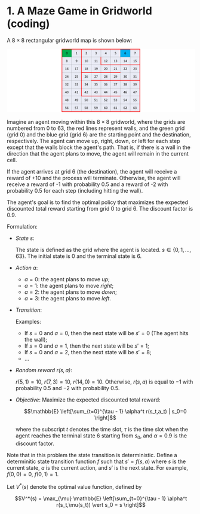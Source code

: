 # **1**. A Maze Game in Gridworld (coding)

A $8\times8$  rectangular gridworld map is shown below:

![gridworld.png](maze.png)

Imagine an agent moving within this $8\times 8$ gridworld, where the grids are numbered from $0$ to $63$, the red lines represent walls, and the green grid (grid $0$) and the blue grid (grid $6$) are the starting point and the destination, respectively. The agent can move up, right, down, or left for each step except that the walls block the agent's path. That is, if there is a wall in the direction that the agent plans to move, the agent will remain in the current cell.

If the agent arrives at grid $6$ (the destination), the agent will receive a reward of $+10$ and the process will terminate. Otherwise, the agent will receive a reward of -1 with probability 0.5 and a reward of -2 with probability 0.5 for each step (including hitting the wall).

The agent's goal is to find the optimal policy that maximizes the expected discounted total reward starting from grid $0$ to grid $6$. The discount factor is $0.9$.

Formulation:

- *State $s$*:

    The state is defined as the grid where the agent is located. $s\in\{0,1,...,63\}$.
    The initial state is $0$ and the terminal state is $6$.



- *Action $a$*:

    - $a=0$: the agent plans to move *up*;
    - $a=1$: the agent plans to move *right*;
    - $a=2$: the agent plans to move *down*;
    - $a=3$: the agent plans to move *left*.



- *Transition*:
    
    Examples:
    - If $s=0$ and $a=0$, then the next state will be $s'=0$ (The agent hits the wall);
    - If $s=0$ and $a=1$, then the next state will be $s'=1$;
    - If $s=0$ and $a=2$, then the next state will be $s'=8$;
    - ...



- *Random reward $r(s,a)$*:

    $r(5,1) = 10$, $r(7,3) = 10$, $r(14,0) = 10$. Otherwise, $r(s,a)$ is equal to $-1$ with probability $0.5$ and $-2$ with probability $0.5$.


- *Objective*: Maximize the expected discounted total reward:

    $$\mathbb{E} \left[\sum_{t=0}^{\tau - 1} \alpha^t r(s_t,a_t) | s_0=0 \right]$$

  where the subscript $t$ denotes the time slot, $\tau$ is the time slot when the agent reaches the terminal state $6$ starting from $s_0$, and $\alpha=0.9$ is the discount factor.

Note that in this problem the state transition is deterministic. Define a determinitic state transition function $f$ such that $s' = f(s,a)$ where $s$ is the current state, $a$ is the current action, and $s'$ is the next state. For example, $f(0,0)=0$, $f(0,1)=1$.

Let $V^*(s)$ denote the optimal value function, defined by

$$V^*(s) = \max_{\mu} \mathbb{E} \left[\sum_{t=0}^{\tau - 1} \alpha^t r(s_t,\mu(s_t)) \vert s_0 = s \right]$$